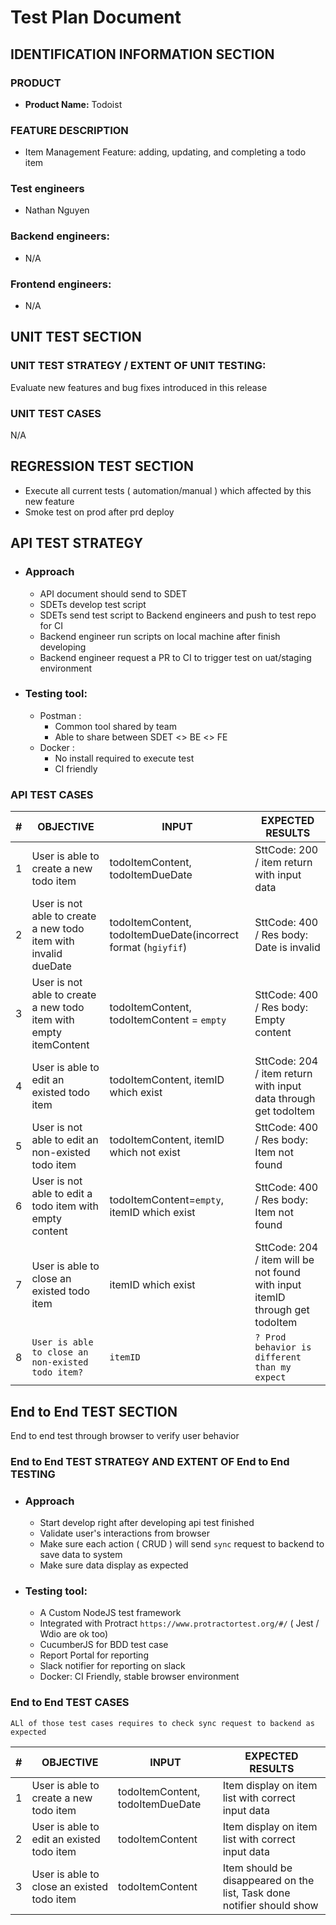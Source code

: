 # Test Plan Document <!-- omit in toc -->


## IDENTIFICATION INFORMATION SECTION

### PRODUCT

- **Product Name:** Todoist

### FEATURE DESCRIPTION

- Item Management Feature: adding, updating, and completing a todo item

### Test engineers

- Nathan Nguyen

### Backend engineers:

- N/A

### Frontend engineers:

- N/A

## UNIT TEST SECTION

### UNIT TEST STRATEGY / EXTENT OF UNIT TESTING:

Evaluate new features and bug fixes introduced in this release

### UNIT TEST CASES

N/A

## REGRESSION TEST SECTION

- Execute all current tests ( automation/manual ) which affected by this new feature
- Smoke test on prod after prd deploy

## API TEST STRATEGY

* ### Approach
    * API document should send to SDET
    * SDETs develop test script
    * SDETs send test script to Backend engineers and push to test repo for CI
    * Backend engineer run scripts on local machine after finish developing
    * Backend engineer request a PR to CI to trigger test on uat/staging environment
* ### Testing tool:
    * Postman :
        * Common tool shared by team
        * Able to share between SDET <> BE <> FE
    * Docker :
        * No install required to execute test
        * CI friendly

### API TEST CASES

| #   | OBJECTIVE | INPUT | EXPECTED RESULTS | 
| --- | --------- | ----- | ---------------- | 
| 1   |    User is able to create a new todo item       | todoItemContent, todoItemDueDate      | SttCode: 200 / item return with input data                  |          
| 2   |    User is not able to create a new todo item with invalid dueDate       | todoItemContent, todoItemDueDate(incorrect format (`hgiyfif`)      | SttCode: 400 / Res body: Date is invalid|          
| 3   |    User is not able to create a new todo item with empty itemContent       | todoItemContent, todoItemContent = `empty`     | SttCode: 400 / Res body: Empty content|          
| 4   |    User is able to edit an existed todo item       | todoItemContent, itemID which exist      | SttCode: 204 / item return with input data through get todoItem                 |          
| 5   |    User is not able to edit an non-existed todo item       | todoItemContent, itemID which not exist     | SttCode: 400 / Res body: Item not found                |          
| 6   |    User is not able to edit a todo item  with empty content     | todoItemContent=`empty`, itemID which  exist     | SttCode: 400 / Res body: Item not found                |          
| 7   |    User is able to close an existed todo item       |  itemID which exist     | SttCode: 204 / item will be not found with input itemID through get todoItem                 |          
| 8   |    `User is able to close an non-existed todo item?`       |  `itemID`      | `? Prod behavior is different than my expect`               |          

## End to End TEST SECTION

End to end test through browser to verify user behavior

### End to End TEST STRATEGY AND EXTENT OF End to End TESTING

* ### Approach
    * Start develop right after developing api test finished
    * Validate user's interactions from browser
    * Make sure each action ( CRUD ) will send `sync` request to backend to save data to system
    * Make sure data display as expected

* ### Testing tool:
    * A Custom NodeJS test framework
    * Integrated with Protract `https://www.protractortest.org/#/` ( Jest / Wdio are ok too)
    * CucumberJS for BDD test case
    * Report Portal for reporting
    * Slack notifier for reporting on slack
    * Docker: CI Friendly, stable browser environment

### End to End TEST CASES

`ALl of those test cases requires to check sync request to backend as expected`

| # | OBJECTIVE | INPUT | EXPECTED RESULTS | 
| --- | --------- | ----- | ---------------- | 
| 1 | User is able to create a new todo item | todoItemContent, todoItemDueDate | Item display on item list with correct input data|                   
| 2 | User is able to edit an existed todo item | todoItemContent | Item display on item list with correct input data|                   
| 3 | User is able to close an existed todo item | todoItemContent | Item should be disappeared on the list, Task done notifier should show |                   


